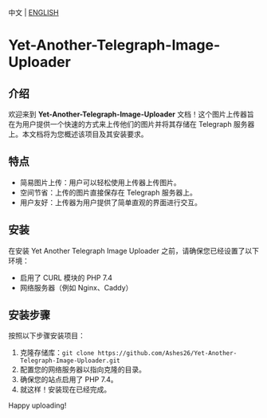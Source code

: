中文 | [ENGLISH](./README.md)
# Yet-Another-Telegraph-Image-Uploader

## 介绍

欢迎来到 **Yet-Another-Telegraph-Image-Uploader** 文档！这个图片上传器旨在为用户提供一个快速的方式来上传他们的图片并将其存储在 Telegraph 服务器上。本文档将为您概述该项目及其安装要求。

## 特点

- 简易图片上传：用户可以轻松使用上传器上传图片。
- 空间节省：上传的图片直接保存在 Telegraph 服务器上。
- 用户友好：上传器为用户提供了简单直观的界面进行交互。

## 安装

在安装 Yet Another Telegraph Image Uploader 之前，请确保您已经设置了以下环境：

- 启用了 CURL 模块的 PHP 7.4
- 网络服务器（例如 Nginx、Caddy）

## 安装步骤

按照以下步骤安装项目：

1. 克隆存储库：`git clone https://github.com/Ashes26/Yet-Another-Telegraph-Image-Uploader.git`
2. 配置您的网络服务器以指向克隆的目录。
3. 确保您的站点启用了 PHP 7.4。
4. 就这样！安装现在已经完成。

Happy uploading!
